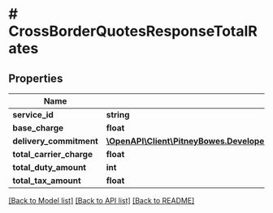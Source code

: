 # # CrossBorderQuotesResponseTotalRates

## Properties

Name | Type | Description | Notes
------------ | ------------- | ------------- | -------------
**service_id** | **string** |  | [optional] 
**base_charge** | **float** |  | [optional] 
**delivery_commitment** | [**\OpenAPI\Client\PitneyBowes.Developer.ShippingApi.Model\CrossBorderQuotesResponseUnitRatesDeliveryCommitment**](CrossBorderQuotesResponseUnitRatesDeliveryCommitment.md) |  | [optional] 
**total_carrier_charge** | **float** |  | [optional] 
**total_duty_amount** | **int** |  | [optional] 
**total_tax_amount** | **float** |  | [optional] 

[[Back to Model list]](../../README.md#documentation-for-models) [[Back to API list]](../../README.md#documentation-for-api-endpoints) [[Back to README]](../../README.md)


